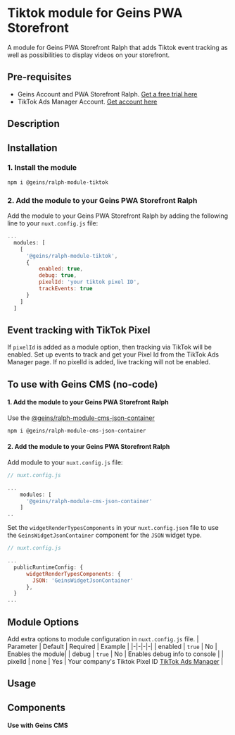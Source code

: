 
# Tiktok module for Geins PWA Storefront

A module for Geins PWA Storefront Ralph that adds Tiktok event tracking as well as possibilities to display videos on your storefront.

## Pre-requisites

- Geins Account and PWA Storefront Ralph. [Get a free trial here](https://www.geins.io)
- TikTok Ads Manager Account. [Get account here](https://ads.tiktok.com/i18n/home)

## Description

## Installation

### 1. Install the module

```bash
npm i @geins/ralph-module-tiktok
```

### 2. Add the module to your Geins PWA Storefront Ralph

Add the module to your Geins PWA Storefront Ralph by adding the following line to your `nuxt.config.js` file:

```js
...
  modules: [
    [
      '@geins/ralph-module-tiktok',
      {
          enabled: true,
          debug: true,
          pixelId: 'your tiktok pixel ID',
          trackEvents: true
      }
    ]
  ]
```
## Event tracking with TikTok Pixel

If `pixelId` is added as a module option, then tracking via TikTok will be enabled. Set up events to track and get your Pixel Id from the TikTok Ads Manager page. If no pixelId is added, live tracking will not be enabled.

## To use with Geins CMS (no-code)

#### 1. Add the module to your Geins PWA Storefront Ralph

Use the [@geins/ralph-module-cms-json-container](https://www.npmjs.com/package/@geins/ralph-module-cms-json-container)

```bash
npm i @geins/ralph-module-cms-json-container
```

#### 2. Add the module to your Geins PWA Storefront Ralph

Add module to your `nuxt.config.js` file:

```js
// nuxt.config.js

...
    modules: [
      '@geins/ralph-module-cms-json-container'
    ]
..
```

Set the `widgetRenderTypesComponents` in your `nuxt.config.json` file to use the `GeinsWidgetJsonContainer` component for the `JSON` widget type.

```js
// nuxt.config.js

...
  publicRuntimeConfig: {
      widgetRenderTypesComponents: {
        JSON: 'GeinsWidgetJsonContainer'
      },
  }
...
```

## Module Options

Add extra options to module configuration in `nuxt.config.js` file.
| Parameter | Default | Required | Example |
|-|-|-|-|
| enabled | `true` | No | Enables the module|
| debug | `true` | No | Enables debug info to console |
| pixelId | none | Yes | Your company's Tiktok Pixel ID [TikTok Ads Manager](https://ads.tiktok.com) |

## Usage

## Components

#### Use with Geins CMS
